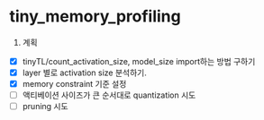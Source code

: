 # tiny_memory_profiling


1. 계획
- [x]  tinyTL/count_activation_size, model_size import하는 방법 구하기
- [x]  layer 별로 activation size 분석하기.
- [x]  memory constraint 기준 설정
- [ ]  액티베이션 사이즈가 큰 순서대로 quantization 시도
- [ ]  pruning 시도
